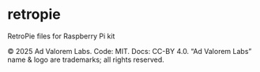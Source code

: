 # retropie
RetroPie files for Raspberry Pi kit

© 2025 Ad Valorem Labs. Code: MIT. Docs: CC-BY 4.0. “Ad Valorem Labs” name & logo are trademarks; all rights reserved.